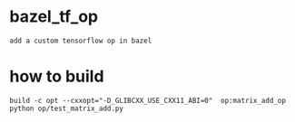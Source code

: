 

# bazel_tf_op
```
add a custom tensorflow op in bazel
```
# how to build
```
build -c opt --cxxopt="-D_GLIBCXX_USE_CXX11_ABI=0"  op:matrix_add_op
python op/test_matrix_add.py
```
